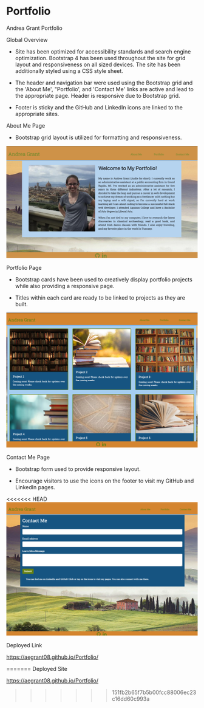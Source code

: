 # Portfolio

Andrea Grant Portfolio

Global Overview

* Site has been optimized for accessibility standards and search engine optimization. Bootstrap 4 has been used throughout the site for grid layout and responsiveness on all sized devices. The site has been additionally styled using a CSS style sheet.

* The header and navigation bar were used using the Bootstrap grid and the 'About Me', "Portfolio', and 'Contact Me' links are active and lead to the appropriate page. Header is responsive due to Bootstrap grid.

* Footer is sticky and the GitHub and LinkedIn icons are linked to the appropriate sites.

About Me Page

* Bootstrap grid layout is utilized for formatting and responsiveness.

![Home Page](assets/1-Home-Page.png?raw=true)

Portfolio Page

* Bootstrap cards have been used to creatively display portfolio projects while also providing a responsive page.

* Titles within each card are ready to be linked to projects as they are built.

![Portfolio Page](assets/2-Portfolio-Page.png?raw=true)

Contact Me Page

* Bootstrap form used to provide responsive layout.

* Encourage visitors to use the icons on the footer to visit my GitHub and LinkedIn pages.

<<<<<<< HEAD
![Contact Page](assets/3-Contact-Me-Page.png?raw=true)

Deployed Link

https://aegrant08.github.io/Portfolio/

=======
Deployed Site

https://aegrant08.github.io/Portfolio/
>>>>>>> 151fb2b65f7b5b00fcc88006ec23c16dd60c993a
